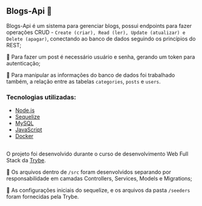 ## Blogs-Api :mega:

Blogs-Api é um sistema para gerenciar blogs, possui endpoints para fazer operações CRUD - `Create (criar), Read (ler), Update (atualizar) e Delete (apagar)`, conectando ao banco de dados seguindo os princípios do REST;

:large_blue_diamond: Para fazer um post é necessário usuário e senha, gerando um token para autenticação; 

:large_blue_diamond: Para manipular as informações do banco de dados foi trabalhado também, a relação entre as tabelas `categories`, `posts` e `users`.

### Tecnologias utilizadas:
- [Node.js](https://nodejs.org/en/about)
- [Sequelize](https://sequelize.org/)
- [MySQL](https://www.mysql.com/)
- [JavaScript](https://developer.mozilla.org/en-US/docs/Web/JavaScript)
- [Docker](https://docs.docker.com/get-started/)

##

O projeto foi desenvolvido durante o curso de desenvolvimento Web Full Stack da [Trybe](https://app.betrybe.com).

:large_blue_diamond: Os arquivos dentro de `/src` foram desenvolvidos separando por responsabilidade em camadas Controllers, Services, Models e Migrations;

:large_blue_diamond: As configurações iniciais do sequelize, e os arquivos da pasta `/seeders` foram fornecidas pela Trybe.
